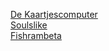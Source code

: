 <a href="/Kaartjescomputer">De Kaartjescomputer</a>
<br />
<a href="/Soulslike">Soulslike</a>
<br />
<a href="https://fishrambeta/fishrambeta">Fishrambeta</a>
